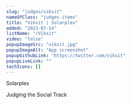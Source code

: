 ```yaml
---
slug: "judges/viksit"
nameOfClass: "judges-items"
title: "Viksit | Solarplex"
added: "2023-07-14"
listName: "/Viksit"
video: "false"
popupImageSrc: "viksit.jpg"
popupImageAlt: "App screenshot"
popupGithubLink: "https://twitter.com/viksit"
popupLiveLink: ""
techIcons: []
---
```


Solarplex

Judging the Social Track
